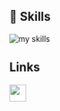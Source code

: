 <!-- アイコンの選択肢一覧：https://arc.net/l/quote/zizyykfh -->
## 🌱 Skills
<img alt="my skills" src="https://skillicons.dev/icons?theme=dark&perline=7&i=html,css,js,ts,react,java,python,kotlin,firebase,gcp,vite,figma,git,github,vscode,discord,bots" />
<br>


<!--
This repository is a ✨ _special_ ✨ repository because its `README.md` (this file) appears on your GitHub profile.

Here are some ideas to get you started:

- 🔭 I’m currently working on ...
- 🌱 I’m currently learning ...
- 👯 I’m looking to collaborate on ...
- 🤔 I’m looking for help with ...
- 💬 Ask me about ...
- 📫 How to reach me: ...
- 😄 Pronouns: ...
- ⚡ Fun fact: ...
-->

## Links
<a href="https://qiita.com/OhaGi_">
  <img src="https://qiita-image-store.s3.ap-northeast-1.amazonaws.com/0/3584262/1ccfb689-c8dd-410c-9afa-1e4084cb3d25.png"width="30">
</a>
